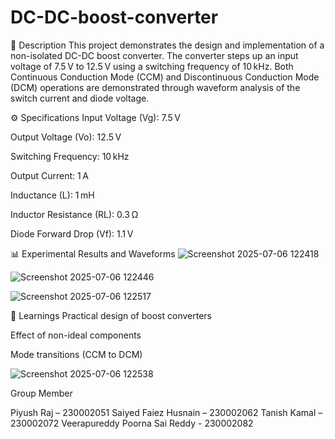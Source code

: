 # DC-DC-boost-converter
📝 Description
This project demonstrates the design and implementation of a non-isolated DC-DC boost converter. The converter steps up an input voltage of 7.5 V to 12.5 V using a switching frequency of 10 kHz. Both Continuous Conduction Mode (CCM) and Discontinuous Conduction Mode (DCM) operations are demonstrated through waveform analysis of the switch current and diode voltage.

⚙️ Specifications
Input Voltage (Vg): 7.5 V

Output Voltage (Vo): 12.5 V

Switching Frequency: 10 kHz

Output Current: 1 A

Inductance (L): 1 mH

Inductor Resistance (RL): 0.3 Ω

Diode Forward Drop (Vf): 1.1 V

📊 Experimental Results and Waveforms
![Screenshot 2025-07-06 122418](https://github.com/user-attachments/assets/5bca29b4-63d1-4c9a-96e2-b2ad7047825c)

![Screenshot 2025-07-06 122446](https://github.com/user-attachments/assets/329af9f0-1c76-4f64-834f-678c4bd426d2)

![Screenshot 2025-07-06 122517](https://github.com/user-attachments/assets/a6056a1e-7fa0-4c33-a5ad-ea977c2ff7f4)


🧠 Learnings
Practical design of boost converters

Effect of non-ideal components

Mode transitions (CCM to DCM)


![Screenshot 2025-07-06 122538](https://github.com/user-attachments/assets/984ac221-dcf4-4b48-ba0f-dc54c60ff0d2)


Group Member

Piyush Raj – 230002051
Saiyed Faiez Husnain – 230002062
Tanish Kamal – 230002072
Veerapureddy Poorna Sai Reddy - 230002082




